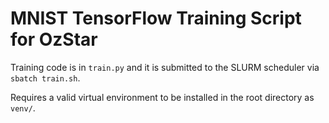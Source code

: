 # MNIST TensorFlow Training Script for OzStar

Training code is in `train.py` and it is submitted to the SLURM scheduler via `sbatch train.sh`.

Requires a valid virtual environment to be installed in the root directory as `venv/`.